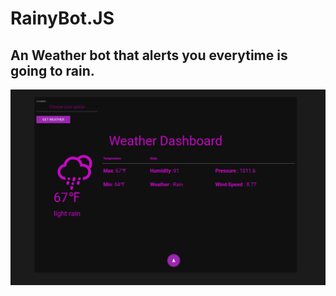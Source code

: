 # RainyBot.JS 
## An Weather bot that alerts you everytime is going to rain. 



![alt text](https://github.com/GregBorrelly/RainyBot.JS/blob/master/Screenshot%20from%202017-05-02%2005-48-47.png)
